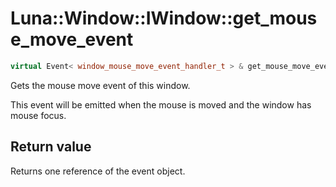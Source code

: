 # Luna::Window::IWindow::get_mouse_move_event

```c++
virtual Event< window_mouse_move_event_handler_t > & get_mouse_move_event()=0
```

Gets the mouse move event of this window. 

This event will be emitted when the mouse is moved and the window has mouse focus. 

## Return value
Returns one reference of the event object. 

